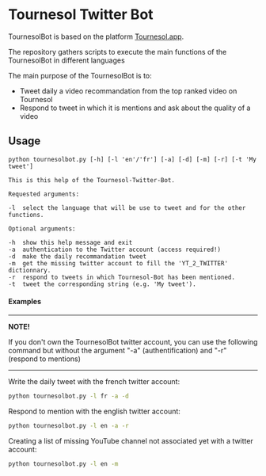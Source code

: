 # Tournesol Twitter Bot

TournesolBot is based on the platform [Tournesol.app](https://tournesol.app).

The repository gathers scripts to execute the main functions of the TournesolBot in different languages

The main purpose of the TournesolBot is to:
- Tweet daily a video recommandation from the top ranked video on Tournesol
- Respond to tweet in which it is mentions and ask about the quality of a video


## Usage

```
python tournesolbot.py [-h] [-l 'en'/'fr'] [-a] [-d] [-m] [-r] [-t 'My tweet']

This is this help of the Tournesol-Twitter-Bot.

Requested arguments:

-l	select the language that will be use to tweet and for the other functions.

Optional arguments:

-h	show this help message and exit
-a	authentication to the Twitter account (access required!)
-d	make the daily recommandation tweet
-m	get the missing twitter account to fill the 'YT_2_TWITTER' dictionnary.
-r	respond to tweets in which Tournesol-Bot has been mentioned.
-t	tweet the corresponding string (e.g. 'My tweet').
```

#### Examples

---
**NOTE!**

If you don't own the TournesolBot twitter account, you can use the following command but without the argument "-a" (authentification) and "-r" (respond to mentions)

---

Write the daily tweet with the french twitter account:

```sh
python tournesolbot.py -l fr -a -d
```

Respond to mention with the english twitter account:

```sh
python tournesolbot.py -l en -a -r
```

Creating a list of missing YouTube channel  not associated yet with a twitter account:

```sh
python tournesolbot.py -l en -m
```
